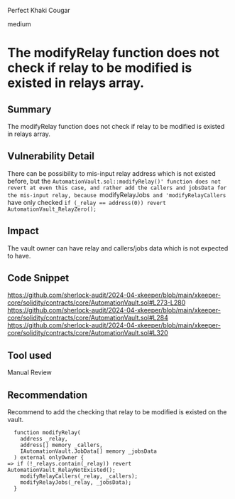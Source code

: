 Perfect Khaki Cougar

medium

# The modifyRelay function does not check if relay to be modified is existed in relays array.

## Summary
The modifyRelay function does not check if relay to be modified is existed in relays array.

## Vulnerability Detail
There can be possibility to mis-input relay address which is not existed before, but the `AutomationVault.sol::modifyRelay()' function does not revert at even this case, and rather add the callers and jobsData for the mis-input relay,
because `modifyRelayJobs` and 'modifyRelayCallers` have only checked `if (_relay == address(0)) revert AutomationVault_RelayZero();`

## Impact
The vault owner can have relay and callers/jobs data which is not expected to have.

## Code Snippet
https://github.com/sherlock-audit/2024-04-xkeeper/blob/main/xkeeper-core/solidity/contracts/core/AutomationVault.sol#L273-L280
https://github.com/sherlock-audit/2024-04-xkeeper/blob/main/xkeeper-core/solidity/contracts/core/AutomationVault.sol#L284
https://github.com/sherlock-audit/2024-04-xkeeper/blob/main/xkeeper-core/solidity/contracts/core/AutomationVault.sol#L320

## Tool used

Manual Review

## Recommendation
Recommend to add the checking that relay to be modified is existed on the vault.
```solidity
  function modifyRelay(
    address _relay,
    address[] memory _callers,
    IAutomationVault.JobData[] memory _jobsData
  ) external onlyOwner {
=> if (!_relays.contain(_relay)) revert AutomationVault_RelayNotExisted();
    modifyRelayCallers(_relay, _callers);
    modifyRelayJobs(_relay, _jobsData);
  }
```